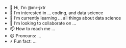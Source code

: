 - 👋 Hi, I’m @mr-jxtr
- 👀 I’m interested in ... coding, and data science
- 🌱 I’m currently learning ... all things about data science
- 💞️ I’m looking to collaborate on ...
- 📫 How to reach me ...
- 😄 Pronouns: ...
- ⚡ Fun fact: ...

<!---
mr-jxtr/mr-jxtr is a ✨ special ✨ repository because its `README.md` (this file) appears on your GitHub profile.
You can click the Preview link to take a look at your changes.
--->
